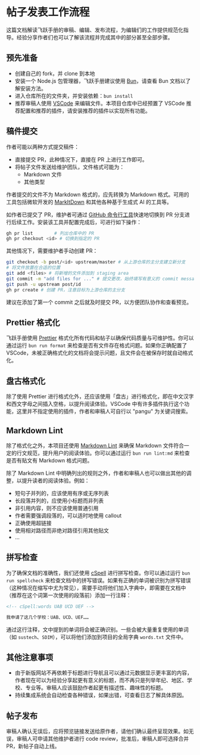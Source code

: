 # 帖子发表工作流程

这篇文档解读飞跃手册的审稿、编辑、发布流程，为编辑们的工作提供规范化指导。经验分享作者们也可以了解该流程并完成其中的部分甚至全部步骤。

## 预先准备

- 创建自己的 fork，并 clone 到本地
- 安装一个 Node.js 包管理器，飞跃手册建议使用 [Bun](https://bun.sh)，请查看 Bun 文档以了解安装方法。
- 进入仓库所在的文件夹，并安装依赖：`bun install`
- 推荐审稿人使用 [VSCode](https://code.visualstudio.com) 来编辑文件。本项目仓库中已经预置了 VSCode 推荐配置和推荐的插件，请安装推荐的插件以实现所有功能。

## 稿件提交

作者可能以两种方式提交稿件：

- 直接提交 PR，此种情况下，直接在 PR 上进行工作即可。
- 将帖子文件发送给维护团队，文件格式可能为：
  - Markdown 文件
  - 其他类型

作者提交的文件不为 Markdown 格式的，应先转换为 Markdown 格式。可用的工具包括微软开发的 [MarkItDown](https://github.com/microsoft/markitdown) 和其他各种基于生成式 AI 的工具等。

如作者已提交了 PR，维护者可通过 [GitHub 命令行工具](https://cli.github.com)快速地切换到 PR 分支进行后续工作。安装该工具并配置完成后，可进行如下操作：

```sh
gh pr list        # 列出仓库中的 PR
gh pr checkout <id> # 切换到指定的 PR
```

其他情况下，需要维护者手动创建 PR：

```sh
git checkout -b post/<id> upstream/master # 从上游仓库的主分支建立新分支
# 将文件放置在合适的位置
git add <files> # 将新增的文件添加到 staging area
git commit -m "add files for ..." # 提交更改，始终填写有意义的 commit message
git push -u upstream post/id
gh pr create # 创建 PR，注意目标为上游仓库的主分支
```

建议在添加了第一个 commit 之后就及时提交 PR，以方便团队协作和查看预览。

## Prettier 格式化

飞跃手册使用 [Prettier](https://prettier.io) 格式化所有代码和帖子以确保代码质量与可维护性。你可以通过运行 `bun run format` 来检查是否有文件存在格式问题。如果你正确配置了 VSCode，未被正确格式化的文档将会提示问题，且文件会在被保存时就自动格式化。

## 盘古格式化

<!-- cSpell:words pangu -->

除了使用 Prettier 进行格式化外，还应该使用「盘古」进行格式化，即在中文汉字和西文字母之间插入空格，以提升阅读体验。VSCode 中有许多插件执行这个功能，这里并不指定使用的插件，作者和审稿人可自行以 "pangu" 为关键词搜索。

## Markdown Lint

除了格式化之外，本项目还使用 [Markdown Lint](https://github.com/DavidAnson/markdownlint) 来确保 Markdown 文件符合一定的行文规范，提升用户的阅读体验。你可以通过运行 `bun run lint:md` 来检查是否有贴文有 Markdown 格式问题。

除了 Markdown Lint 中明确列出的规则之外，作者和审稿人也可以做出其他的调整，以提升读者的阅读体验。例如：

- 短句子并列的，应该使用有序或无序列表
- 长段落并列的，应使用小标题而非列表
- 非引用内容，则不应该使用普通引用
- 作者需要强调段落的，可以适时地使用 callout
- 正确使用超链接
- 使用相对路径而非绝对路径引用其他贴文
- ...

## 拼写检查

为了确保文档的准确性，我们还使用 [cSpell](https://cspell.org) 进行拼写检查。你可以通过运行 `bun run spellcheck` 来检查文档中的拼写错误。如果有正确的单词被识别为拼写错误（这种情况在缩写中尤为常见），需要手动将他们加入字典中，即需要在文档中（推荐在这个词第一次使用的段落前）添加一行注释：

```markdown
<!-- cSpell:words UAB UCD UEF -->

我申请了这几个学校：UAB、UCD、UEF……
```

通过这行注释，文中提到的单词将会被正确识别。一些会被大量重复使用的单词（如 `sustech`、`SDIM`），可以将他们添加到项目的全局字典 `words.txt` 文件中。

## 其他注意事项

- 由于新版网站不再依赖于标题进行导航且可以通过元数据显示更丰富的内容，作者现在可以为经验分享起更有意义的标题，而不再只是列举年纪、地区、学校、专业等。审稿人应该鼓励作者起更有描述性、趣味性的标题。
- 持续集成系统会自动检查各种错误，如果出错，可查看日志了解具体原因。

## 帖子发布

审稿人确认无误后，应将预览链接发送给原作者，请他们确认最终呈现效果。如无误，审稿人可申请其他维护者进行 code review，批准后，审稿人即可选择合并 PR，新帖子自动上线。

